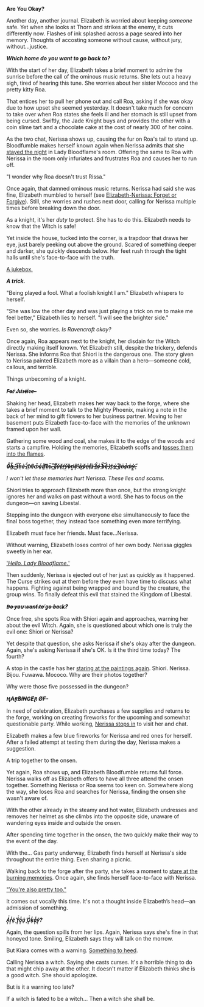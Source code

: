 **Are You Okay?**

Another day, another journal. Elizabeth is worried about keeping *someone* safe. Yet when she looks at Thorn and strikes at the enemy, it cuts differently now. Flashes of ink splashed across a page seared into her memory. Thoughts of accosting someone without cause, without jury, without...justice.

***Which home do you want to go back to?***

With the start of her day, Elizabeth takes a brief moment to admire the sunrise before the call of the ominous music returns. She lets out a heavy sigh, tired of hearing this tune. She worries about her sister Mococo and the pretty kitty Roa.

That entices her to pull her phone out and call Roa, asking if she was okay due to how upset she seemed yesterday. It doesn't take much for concern to take over when Roa states she feels ill and her stomach is still upset from being cursed. Swiftly, the Jade Knight buys and provides the other with a coin slime tart and a chocolate cake at the cost of nearly 300 of her coins.

As the two chat, Nerissa shows up, causing the fur on Roa's tail to stand up. Bloodfumble makes herself known again when Nerissa admits that she [stayed the night](https://www.youtube.com/live/sDjysXFWYbI?t=854) in Lady Bloodflame's room. Offering the same to Roa with Nerissa in the room only infuriates and frustrates Roa and causes her to run off.

"I wonder why Roa doesn't trust Rissa."

Once again, that damned ominous music returns. Nerissa had said she was fine, Elizabeth mumbled to herself (see [Elizabeth-Nerissa: Forget or Forgive](#edge:liz-nerissa)). Still, she worries and rushes next door, calling for Nerissa multiple times before breaking down the door.

As a knight, it's her *duty* to protect. She has to do this. Elizabeth needs to know that the Witch is safe!

Yet inside the house, tucked into the corner, is a trapdoor that draws her eye, just barely peeking out above the ground. Scared of something deeper and darker, she quickly descends below. Her feet rush through the tight halls until she's face-to-face with the truth.

[A jukebox.](https://www.youtube.com/live/sDjysXFWYbI?t=2065)

***A trick.***

"Being played a fool. What a foolish knight I am." Elizabeth whispers to herself.

"She was low the other day and was just playing a trick on me to make me feel better," Elizabeth lies to herself. "I will see the brighter side."

Even so, she worries. *Is Ravencroft okay?*

Once again, Roa appears next to the knight, her disdain for the Witch directly making itself known. Yet Elizabeth still, despite the trickery, defends Nerissa. She informs Roa that Shiori is the dangerous one. The story given to Nerissa painted Elizabeth more as a villain than a hero—someone cold, callous, and terrible.

Things unbecoming of a knight.

***F̵o̵r̸ ̷J̸u̸s̶t̴i̷c̵e̶-̴***

Shaking her head, Elizabeth makes her way back to the forge, where she takes a brief moment to talk to the Mighty Phoenix, making a note in the back of her mind to gift flowers to her business partner. Moving to her basement puts Elizabeth face-to-face with the memories of the unknown framed upon her wall.

Gathering some wood and coal, she makes it to the edge of the woods and starts a campfire. Holding the memories, Elizabeth scoffs and [tosses them into the flames](https://www.youtube.com/live/sDjysXFWYbI?t=5712).

***O̴̠͋h̶͇͂,̴͙̕ ̵͚͋t̴̠́h̷̄ͅè̴̟ ̵̢̈́m̸̫̄ẽ̵̟m̷̟͒o̷̥̓r̸̜̓i̸͚͝ȅ̷̤s̴̹̅.̵̝͌ ̴͚̾Ĕ̵̥v̷̟̆ě̶̗ṙ̵̪y̷̤̆ȍ̶͎n̸͇̓e̸͙̋ ̵̠̍ẘ̶͜ǎ̴̦n̶͈̉ţ̵̍s̶̱̏ ̶͕̂ẗ̸͈́o̶̤͑ ̶̼̈́b̶͍͝ę̴̐ ̶̥̓m̷̰̍ỵ̶͐ ̶͌͜ȇ̶̯n̴͕͐e̷̮̔ḿ̶͎ỳ̷̳.̵͓̋***

*I won't let these memories hurt Nerissa. These lies and scams.*

Shiori tries to approach Elizabeth more than once, but the strong knight ignores her and walks on past without a word. She has to focus on the dungeon—on saving Libestal.

Stepping into the dungeon with everyone else simultaneously to face the final boss together, they instead face something even more terrifying.

Elizabeth must face her friends. Must face...Nerissa.

Without warning, Elizabeth loses control of her own body. Nerissa giggles sweetly in her ear.

['*Hello. Lady Bloodflame.*'](https://www.youtube.com/live/sDjysXFWYbI?t=8923)

Then suddenly, Nerissa is ejected out of her just as quickly as it happened. The Curse strikes out at them before they even have time to discuss what happens. Fighting against being wrapped and bound by the creature, the group wins. To finally defeat this evil that stained the Kingdom of Libestal.

***D̵o̴ ̶y̵o̷u̴ ̷w̴a̶n̴t̸ ̶t̷o̶ ̸g̴o̴ ̶b̶a̵c̴k̷?̸***

Once free, she spots Roa with Shiori again and approaches, warning her about the evil Witch. Again, she is questioned about which one is truly the evil one: Shiori or Nerissa?

Yet despite that question, she asks Nerissa if she's okay after the dungeon. Again, she's asking Nerissa if she's OK. Is it the third time today? The fourth?

A stop in the castle has her [staring at the paintings again](https://www.youtube.com/live/sDjysXFWYbI?t=10221). Shiori. Nerissa. Bijou. Fuwawa. Mococo. Why are their photos together?

Why were those five possessed in the dungeon?

***Ⱨ₳Ɽ฿ł₦₲ɆⱤ Ø₣-***

In need of celebration, Elizabeth purchases a few supplies and returns to the forge, working on creating fireworks for the upcoming and somewhat questionable party. While working, [Nerissa stops in](https://www.youtube.com/live/sDjysXFWYbI?t=10432) to visit her and chat.

Elizabeth makes a few blue fireworks for Nerissa and red ones for herself. After a failed attempt at testing them during the day, Nerissa makes a suggestion.

A trip together to the onsen.

Yet again, Roa shows up, and Elizabeth Bloodfumble returns full force. Nerissa walks off as Elizabeth offers to have all three attend the onsen together. Something Nerissa or Roa seems too keen on. Somewhere along the way, she loses Roa and searches for Nerissa, finding the onsen she wasn't aware of.

With the other already in the steamy and hot water, Elizabeth undresses and removes her helmet as she climbs into the opposite side, unaware of wandering eyes inside and outside the onsen.

After spending time together in the onsen, the two quickly make their way to the event of the day.

With the... Gas party underway, Elizabeth finds herself at Nerissa's side throughout the entire thing. Even sharing a picnic.

Walking back to the forge after the party, she takes a moment to [stare at the burning memories](https://www.youtube.com/live/sDjysXFWYbI?t=13731). Once again, she finds herself face-to-face with Nerissa.

["You're also pretty too."](https://www.youtube.com/live/sDjysXFWYbI?si=038e-vGsvZvwxgJe&t=13938)

It comes out vocally this time. It's not a thought inside Elizabeth’s head—an admission of something.

***A͓͓̽̽r͓͓̽̽e͓̽ ͓̽Y͓͓̽̽o͓͓̽̽u͓̽ ͓̽O͓͓̽̽k͓̽a͓͓̽̽y͓̽?***

Again, the question spills from her lips. Again, Nerissa says she's fine in that honeyed tone. Smiling, Elizabeth says they will talk on the morrow.

But Kiara comes with a warning. [Something to heed](https://www.youtube.com/live/sDjysXFWYbI?t=15003).

Calling Nerissa a witch. Saying she casts curses. It's a horrible thing to do that might chip away at the other. It doesn't matter if Elizabeth thinks she is a good witch. She should apologize.

But is it a warning too late?

If a witch is fated to be a witch... Then a witch she shall be.